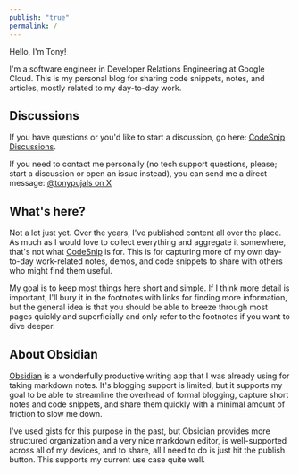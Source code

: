 ```yaml
---
publish: "true"
permalink: /
---
```


Hello, I'm Tony!

I'm a software engineer in Developer Relations Engineering at Google Cloud. This is my personal blog for sharing code snippets, notes, and articles, mostly related to my day-to-day work.

## Discussions

If you have questions or you'd like to start a discussion, go here:
[CodeSnip Discussions](https://github.com/subfuzion/codesnip/discussions/1).

If you need to contact me personally (no tech support questions, please; start a discussion or open an issue instead), you can send me a direct message:
[@tonypujals on X](https://x.com/tonypujals)

## What's here?

Not a lot just yet. Over the years, I've published content all over the place. As much as I would love to collect everything and aggregate it somewhere, that's not what [CodeSnip](https://codesnip.sh) is for. This is for capturing more of my own day-to-day work-related notes, demos, and code snippets to share with others who might find them useful.

My goal is to keep most things here short and simple. If I think more detail is important, I'll bury it in the footnotes with links for finding more information, but the general idea is that you should be able to breeze through most pages quickly and superficially and only refer to the footnotes if you want to dive deeper.

## About Obsidian

[Obsidian](https://obsidian.md) is a wonderfully productive writing app that I was already using for taking markdown notes. It's blogging support is limited, but it supports my goal to be able to streamline the overhead of formal blogging, capture short notes and code snippets, and share them quickly with a minimal amount of friction to slow me down.

I've used gists for this purpose in the past, but Obsidian provides more structured organization and a very nice markdown editor, is well-supported across all of my devices, and to share, all I need to do is just hit the publish button. This supports my current use case quite well.
